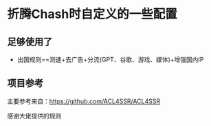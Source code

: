 # 折腾Chash时自定义的一些配置

## 足够使用了

- 出国规则==测速+去广告+分流(GPT、谷歌、游戏、媒体)+增强国内IP



## 项目参考

主要参考来自：https://github.com/ACL4SSR/ACL4SSR

感谢大佬提供的规则
